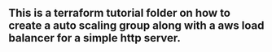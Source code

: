 ## This is a terraform tutorial folder on how to create a auto scaling group along with a aws load balancer for a simple http server.
